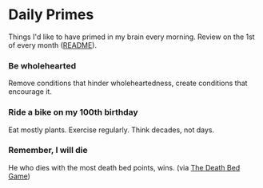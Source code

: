 # Daily Primes
Things I'd like to have primed in my brain every morning. Review on the 1st of every month ([README](README.md)).

### Be wholehearted
Remove conditions that hinder wholeheartedness, create conditions that encourage it.

### Ride a bike on my 100th birthday
Eat mostly plants. Exercise regularly. Think decades, not days.

### Remember, I will die
He who dies with the most death bed points, wins. (via [The Death Bed Game](https://medium.com/better-humans/20cc8d9c7494))
